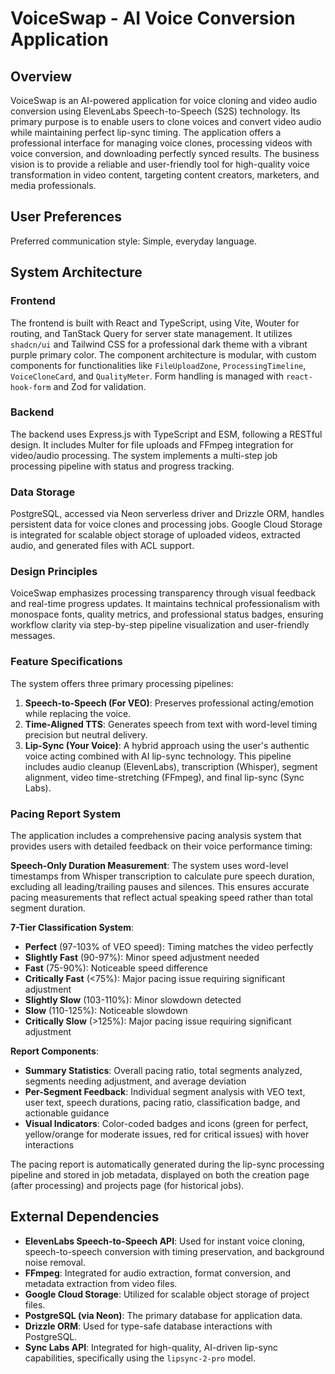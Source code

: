 # VoiceSwap - AI Voice Conversion Application

## Overview
VoiceSwap is an AI-powered application for voice cloning and video audio conversion using ElevenLabs Speech-to-Speech (S2S) technology. Its primary purpose is to enable users to clone voices and convert video audio while maintaining perfect lip-sync timing. The application offers a professional interface for managing voice clones, processing videos with voice conversion, and downloading perfectly synced results. The business vision is to provide a reliable and user-friendly tool for high-quality voice transformation in video content, targeting content creators, marketers, and media professionals.

## User Preferences
Preferred communication style: Simple, everyday language.

## System Architecture

### Frontend
The frontend is built with React and TypeScript, using Vite, Wouter for routing, and TanStack Query for server state management. It utilizes `shadcn/ui` and Tailwind CSS for a professional dark theme with a vibrant purple primary color. The component architecture is modular, with custom components for functionalities like `FileUploadZone`, `ProcessingTimeline`, `VoiceCloneCard`, and `QualityMeter`. Form handling is managed with `react-hook-form` and Zod for validation.

### Backend
The backend uses Express.js with TypeScript and ESM, following a RESTful design. It includes Multer for file uploads and FFmpeg integration for video/audio processing. The system implements a multi-step job processing pipeline with status and progress tracking.

### Data Storage
PostgreSQL, accessed via Neon serverless driver and Drizzle ORM, handles persistent data for voice clones and processing jobs. Google Cloud Storage is integrated for scalable object storage of uploaded videos, extracted audio, and generated files with ACL support.

### Design Principles
VoiceSwap emphasizes processing transparency through visual feedback and real-time progress updates. It maintains technical professionalism with monospace fonts, quality metrics, and professional status badges, ensuring workflow clarity via step-by-step pipeline visualization and user-friendly messages.

### Feature Specifications
The system offers three primary processing pipelines:
1.  **Speech-to-Speech (For VEO)**: Preserves professional acting/emotion while replacing the voice.
2.  **Time-Aligned TTS**: Generates speech from text with word-level timing precision but neutral delivery.
3.  **Lip-Sync (Your Voice)**: A hybrid approach using the user's authentic voice acting combined with AI lip-sync technology. This pipeline includes audio cleanup (ElevenLabs), transcription (Whisper), segment alignment, video time-stretching (FFmpeg), and final lip-sync (Sync Labs).

### Pacing Report System
The application includes a comprehensive pacing analysis system that provides users with detailed feedback on their voice performance timing:

**Speech-Only Duration Measurement**: The system uses word-level timestamps from Whisper transcription to calculate pure speech duration, excluding all leading/trailing pauses and silences. This ensures accurate pacing measurements that reflect actual speaking speed rather than total segment duration.

**7-Tier Classification System**:
- **Perfect** (97-103% of VEO speed): Timing matches the video perfectly
- **Slightly Fast** (90-97%): Minor speed adjustment needed
- **Fast** (75-90%): Noticeable speed difference
- **Critically Fast** (<75%): Major pacing issue requiring significant adjustment
- **Slightly Slow** (103-110%): Minor slowdown detected
- **Slow** (110-125%): Noticeable slowdown
- **Critically Slow** (>125%): Major pacing issue requiring significant adjustment

**Report Components**:
- **Summary Statistics**: Overall pacing ratio, total segments analyzed, segments needing adjustment, and average deviation
- **Per-Segment Feedback**: Individual segment analysis with VEO text, user text, speech durations, pacing ratio, classification badge, and actionable guidance
- **Visual Indicators**: Color-coded badges and icons (green for perfect, yellow/orange for moderate issues, red for critical issues) with hover interactions

The pacing report is automatically generated during the lip-sync processing pipeline and stored in job metadata, displayed on both the creation page (after processing) and projects page (for historical jobs).

## External Dependencies

*   **ElevenLabs Speech-to-Speech API**: Used for instant voice cloning, speech-to-speech conversion with timing preservation, and background noise removal.
*   **FFmpeg**: Integrated for audio extraction, format conversion, and metadata extraction from video files.
*   **Google Cloud Storage**: Utilized for scalable object storage of project files.
*   **PostgreSQL (via Neon)**: The primary database for application data.
*   **Drizzle ORM**: Used for type-safe database interactions with PostgreSQL.
*   **Sync Labs API**: Integrated for high-quality, AI-driven lip-sync capabilities, specifically using the `lipsync-2-pro` model.